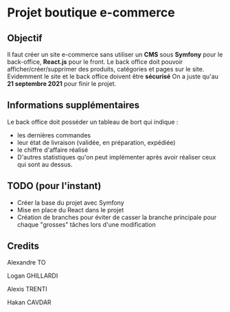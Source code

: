 # Projet boutique e-commerce

## Objectif

Il faut créer un site e-commerce sans utiliser un **CMS** sous **Symfony** pour le back-office, **React.js** pour le front.
Le back office doit pouvoir afficher/créer/supprimer des produits, catégories et pages sur le site. Evidemment le site et le back office doivent être **sécurisé**
On a juste qu'au **21 septembre 2021** pour finir le projet.

## Informations supplémentaires

Le back office doit posséder un tableau de bort qui indique :
- les dernières commandes 
- leur état de livraison (validée, en préparation, expédiée)
- le chiffre d'affaire réalisé
- D'autres statistiques qu'on peut implémenter après avoir réaliser ceux qui sont au dessus.

## TODO (pour l'instant)

- Créer la base du projet avec Symfony 
- Mise en place du React dans le projet
- Création de branches pour éviter de casser la branche principale pour chaque "grosses" tâches lors d'une modification

## Credits 

Alexandre TO

Logan GHILLARDI

Alexis TRENTI

Hakan CAVDAR
